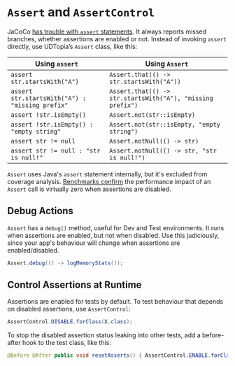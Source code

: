 # `Assert` and `AssertControl`

JaCoCo [has trouble with `assert` statements][asserts].
It always reports missed branches, whether assertions are enabled or not.
Instead of invoking `assert` directly, use UDTopia’s `Assert` class, like this:

[asserts]: https://github.com/jacoco/jacoco/wiki/filtering-JAVAC.ASSERT

| Using `assert`                                  | Using `Assert`                                             |
|-------------------------------------------------|------------------------------------------------------------|
| `assert str.startsWith("A")`                    | `Assert.that(() -> str.startsWith("A"))`                   |
| `assert str.startsWith("A") : "missing prefix"` | `Assert.that(() -> str.startsWith("A"), "missing prefix")` |
| `assert !str.isEmpty()`                         | `Assert.not(str::isEmpty)`                                 |
| `assert !str.isEmpty() : "empty string"`        | `Assert.not(str::isEmpty, "empty string")`                 |
| `assert str != null`                            | `Assert.notNull(() -> str)`                                |
| `assert str != null : "str is null!"`           | `Assert.notNull(() -> str, "str is null!")`                |

`Assert` uses Java's `assert` statement internally, but it's excluded from coverage analysis.
[Benchmarks confirm][AssertBenchmark] the performance impact of an `Assert` call is virtually zero when assertions are disabled.

[AssertBenchmark]: https://jmh.morethan.io/?gist=9b439826f9f21d2cac7976a86ecd259e

## Debug Actions

`Assert` has a `debug()` method, useful for Dev and Test environments.
It runs when assertions are enabled, but not when disabled.
Use this judiciously, since your app's behaviour will change when assertions are enabled/disabled.

```java
Assert.debug(() -> logMemoryStats());
```

## Control Assertions at Runtime

Assertions are enabled for tests by default.
To test behaviour that depends on disabled assertions, use `AssertControl`:

```java
AssertControl.DISABLE.forClass(X.class);
```

To stop the disabled assertion status leaking into other tests, add a before-after hook to the test class, like this:

```java
@Before @After public void resetAsserts() { AssertControl.ENABLE.forClass(X.class); }
```
